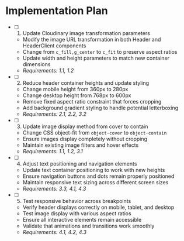 # Implementation Plan

- [ ] 1. Update Cloudinary image transformation parameters

  - Modify the image URL transformation in both Header and HeaderClient components
  - Change from `c_fill,g_center` to `c_fit` to preserve aspect ratios
  - Update width and height parameters to match new container dimensions
  - _Requirements: 1.1, 1.2_

- [ ] 2. Reduce header container heights and update styling

  - Change mobile height from 360px to 280px
  - Change desktop height from 768px to 600px
  - Remove fixed aspect ratio constraint that forces cropping
  - Add background gradient styling to handle potential letterboxing
  - _Requirements: 2.1, 2.2, 3.2_

- [ ] 3. Update image display method from cover to contain

  - Change CSS object-fit from `object-cover` to `object-contain`
  - Ensure images display completely without cropping
  - Maintain existing image filters and hover effects
  - _Requirements: 1.1, 1.2, 3.1_

- [ ] 4. Adjust text positioning and navigation elements

  - Update text container positioning to work with new heights
  - Ensure navigation buttons and dots remain properly positioned
  - Maintain responsive text sizing across different screen sizes
  - _Requirements: 3.3, 4.1, 4.3_

- [ ] 5. Test responsive behavior across breakpoints
  - Verify header displays correctly on mobile, tablet, and desktop
  - Test image display with various aspect ratios
  - Ensure all interactive elements remain accessible
  - Validate that animations and transitions work smoothly
  - _Requirements: 4.1, 4.2, 4.3_
